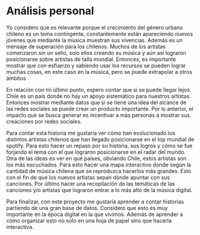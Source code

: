 # Análisis personal
Yo considero que es relevante porque el crecimiento del género urbano chileno es un tema contingente, constantemente están apareciendo nuevos jóvenes que mediante la música muestran sus vivencias. Además es un mensaje de superación para los chilenos. Muchos de los artistas comenzaron sin un sello, solo ellos creando su música y aún así lograron posicionarse sobre artistas de talla mundial. Entonces, es importante mostrar que con esfuerzo y sabiendo usar los recursos  se pueden lograr muchas cosas, en este caso en la música, pero se puede extrapolar a otros ámbitos

En relación con mi último punto, espero contar que sí se puede llegar lejos. Chile es un país donde no hay un apoyo sistemático para nuestros artistas. Entonces mostrar mediante datos que si se tiene una idea del alcance de las redes sociales se puede crear un producto importante. Por lo anterior, el impacto que se busca generar es incentivar a más personas a mostrar sus creaciones por redes sociales.

Para contar esta historia me gustaría ver cómo han evolucionado los distintos artistas chilenos que han llegado posicionarse en el top mundial de spotify. Para esto hacer un repaso por su historia, sus logros y cómo se fue forjando el tema con el que lograron posicionarse en el radar del mundo. Otra de las ideas es ver en qué países, obviando Chile, estos artistas son los más escuchados. Para esto hacer una mapa interactivo donde según la cantidad de música chilena que se reproduzca hacerlos más grandes. Esto con el fin de que los nuevos artistas sepan dónde apuntar con sus canciones. Por último hacer una recopilación de las temáticas de las canciones y/o artistas que lograron entrar a lo más alto de la música digital.

Para finalizar, con este proyecto me gustaría aprender a contar historias partiendo de una gran base de datos. Considero que esto es muy importante en la época digital en la que vivimos. Además de aprender a cómo organizar esto no solo en una hoja de papel sino que hacerla interactiva.

